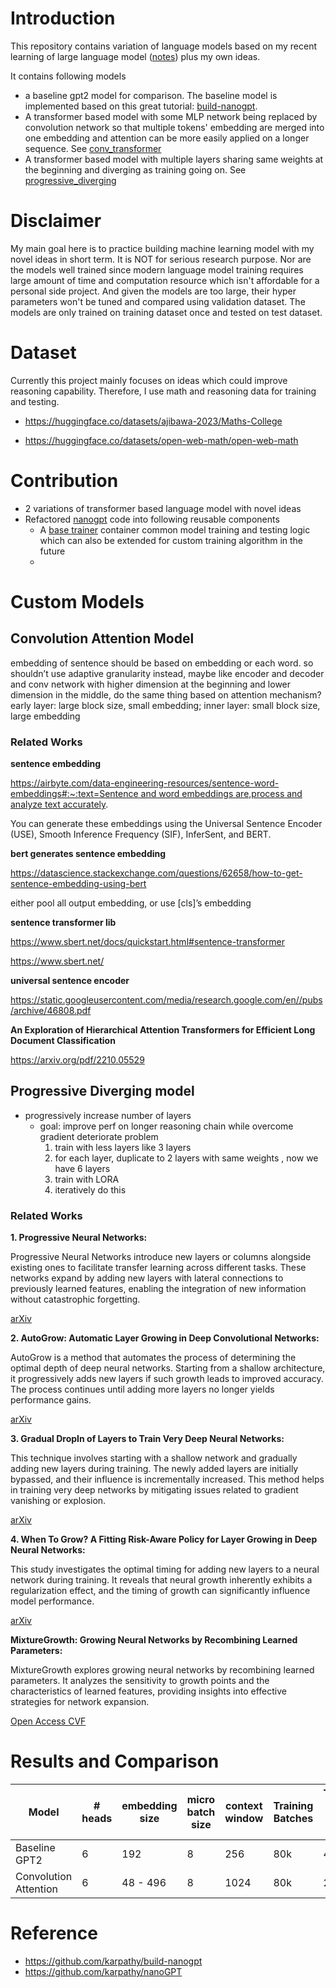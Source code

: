 # Introduction
This repository contains variation of language models based on my recent learning of large language model ([notes](https://swortal.blogspot.com/2024/07/ai-reading-notes-deep-learning-and.html)) plus my own ideas. 



It contains following models
-  a baseline gpt2 model for comparison. The baseline model is implemented based on this great tutorial: [build-nanogpt](https://github.com/karpathy/build-nanogpt).  
- A transformer based model with some MLP network being replaced by convolution network so that multiple tokens' embedding are merged into one embedding and attention can be more easily applied on a longer sequence. See [conv_transformer](#convolution-attention-model)
- A transformer based model with multiple layers sharing same weights at the beginning and diverging as training going on. See [progressive_diverging](#progressive-diverging-model)

# Disclaimer
My main goal here is to practice building machine learning model with my novel ideas in short term. It is NOT for serious research purpose. Nor are the models well trained since modern language model training requires large amount of time and computation resource which isn't affordable for a personal side project.  And given the models are too large, their hyper parameters won't be tuned and compared using validation dataset. The models are only trained on training dataset once and tested on test dataset.  

# Dataset 
Currently this project mainly focuses on ideas which could improve reasoning capability. Therefore, I use math and reasoning data for training and testing.
- https://huggingface.co/datasets/ajibawa-2023/Maths-College  

- https://huggingface.co/datasets/open-web-math/open-web-math


# Contribution
- 2 variations of transformer based language model with novel ideas
- Refactored [nanogpt](https://github.com/karpathy/build-nanogpt) code into following reusable components  
    - A [base trainer](base_trainer.py) container common model training and testing logic which can also be extended for custom training algorithm in the future
    -  
# Custom Models
## Convolution Attention Model
embedding of sentence should be based on embedding or each word.
so shouldn’t use adaptive granularity
instead, maybe like encoder and decoder and conv network with higher dimension at the beginning and lower dimension in the middle, do the same thing based on attention mechanism?
early layer: large block size, small embedding; inner layer: small block size, large embedding


### Related Works

**sentence embedding** 

[https://airbyte.com/data-engineering-resources/sentence-word-embeddings#:~:text=Sentence and word embeddings are,process and analyze text accurately](https://airbyte.com/data-engineering-resources/sentence-word-embeddings#:~:text=Sentence%20and%20word%20embeddings%20are,process%20and%20analyze%20text%20accurately). 

You can generate these embeddings using the Universal Sentence Encoder (USE), Smooth Inference Frequency (SIF), InferSent, and BERT.

**bert generates sentence embedding** 

https://datascience.stackexchange.com/questions/62658/how-to-get-sentence-embedding-using-bert

either pool all output embedding, or use [cls]’s embedding

**sentence transformer lib** 

https://www.sbert.net/docs/quickstart.html#sentence-transformer 

https://www.sbert.net/ 

**universal sentence encoder**

https://static.googleusercontent.com/media/research.google.com/en//pubs/archive/46808.pdf 

**An Exploration of Hierarchical Attention Transformers
for Efficient Long Document Classification**

https://arxiv.org/pdf/2210.05529

## Progressive Diverging model
- progressively increase number of layers
    - goal: improve perf on longer reasoning chain while overcome gradient deteriorate problem
        1.  train with less layers like 3 layers
        2. for each layer, duplicate to 2 layers with same weights , now we have 6 layers
        3. train with LORA
        4. iteratively do this

### Related Works
**1. Progressive Neural Networks:**

Progressive Neural Networks introduce new layers or columns alongside existing ones to facilitate transfer learning across different tasks. These networks expand by adding new layers with lateral connections to previously learned features, enabling the integration of new information without catastrophic forgetting.

[arXiv](https://arxiv.org/abs/1606.04671?utm_source=chatgpt.com)

**2. AutoGrow: Automatic Layer Growing in Deep Convolutional Networks:**

AutoGrow is a method that automates the process of determining the optimal depth of deep neural networks. Starting from a shallow architecture, it progressively adds new layers if such growth leads to improved accuracy. The process continues until adding more layers no longer yields performance gains.

[arXiv](https://arxiv.org/abs/1906.02909?utm_source=chatgpt.com)


**3. Gradual DropIn of Layers to Train Very Deep Neural Networks:**

This technique involves starting with a shallow network and gradually adding new layers during training. The newly added layers are initially bypassed, and their influence is incrementally increased. This method helps in training very deep networks by mitigating issues related to gradient vanishing or explosion.

[arXiv](https://arxiv.org/abs/1511.06951?utm_source=chatgpt.com)


**4. When To Grow? A Fitting Risk-Aware Policy for Layer Growing in Deep Neural Networks:**

This study investigates the optimal timing for adding new layers to a neural network during training. It reveals that neural growth inherently exhibits a regularization effect, and the timing of growth can significantly influence model performance.

[arXiv](https://arxiv.org/abs/2401.03104?utm_source=chatgpt.com)


**MixtureGrowth: Growing Neural Networks by Recombining Learned Parameters:**

MixtureGrowth explores growing neural networks by recombining learned parameters. It analyzes the sensitivity to growth points and the characteristics of learned features, providing insights into effective strategies for network expansion.

[Open Access CVF](https://openaccess.thecvf.com/content/WACV2024/papers/Pham_MixtureGrowth_Growing_Neural_Networks_by_Recombining_Learned_Parameters_WACV_2024_paper.pdf?utm_source=chatgpt.com)


# Results and Comparison
| Model | # heads | embedding size | micro batch size | context window | Training Batches | Training Time per batch | Final Training Loss | Testing Batches | Inference time | Average test loss |
| --- | --- | --- | --- | --- | --- | --- | --- | --- | --- | --- |  
| Baseline GPT2 | 6 | 192 | 8 | 256 | 80k | 487ms | 3.54 | 20k | 5.2ms | 3.4604 |
| Convolution Attention | 6 | 48 - 496 | 8 | 1024 | 80k | 250ms | 1.42 | 20k | 12.23ms | 1.3 |


# Reference
- https://github.com/karpathy/build-nanogpt 
- https://github.com/karpathy/nanoGPT 